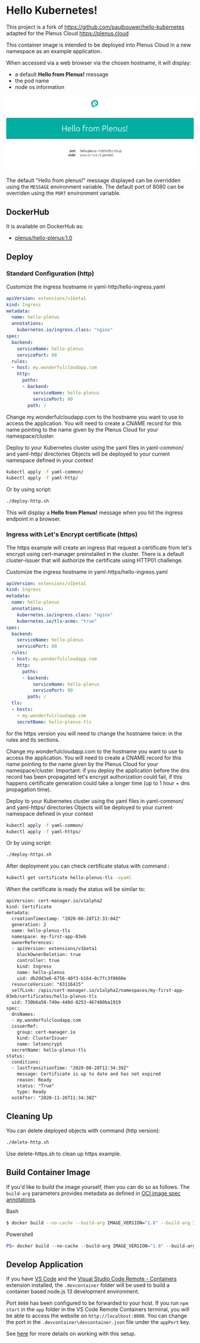 # Hello Kubernetes!

This project is a fork of https://github.com/paulbouwer/hello-kubernetes adapted for the Plenus Cloud
https://plenus.cloud

This container image is intended to be deployed into Plenus Cloud in a new namespace as an example application.

When accessed via a web browser via the chosen hostname, it will display:
- a default **Hello from Plenus!** message
- the pod name
- node os information

![Hello from plenus! from the hello-kubernetes image](hello-kubernetes.png)

The default "Hello from plenus!" message displayed can be overridden using the `MESSAGE` environment variable. The default port of 8080 can be overriden using the `PORT` environment variable.

## DockerHub

It is available on DockerHub as:

- [plenus/hello-plenus:1.0](https://hub.docker.com/r/plenus/hello-plenus/)

## Deploy

### Standard Configuration (http)

Customize the ingress hostname in yaml-http/hello-ingress.yaml

```yaml
apiVersion: extensions/v1beta1
kind: Ingress
metadata:
  name: hello-plenus
  annotations:
    kubernetes.io/ingress.class: "nginx"
spec:
  backend:
    serviceName: hello-plenus
    servicePort: 80
  rules:
  - host: my.wonderfulcloudapp.com
    http:
      paths:
      - backend:
          serviceName: hello-plenus
          servicePort: 80
        path: /
```

Change my.wonderfulcloudapp.com to the hostname you want to use to access the application.
You will need to create a CNAME record for this name pointing to the name given by the Plenus Cloud for your namespace/cluster.

Deploy to your Kubernetes cluster using the yaml files in yaml-common/ and yaml-http/ directories
Objects will be deployed to your current namespace defined in your context

```sh
kubectl apply -f yaml-common/
kubectl apply -f yaml-http/
```

Or by using script:

```sh
./deploy-http.sh
```

This will display a **Hello from Plenus!** message when you hit the ingress endpoint in a browser. 

### Ingress with Let's Encrypt certificate (https)

The https example will create an ingress that request a certificate from let's encrypt using cert-manager preinstalled in the cluster.
There is a default cluster-issuer that will authorize the certificate using HTTP01 challenge.

Customize the ingress hostname in yaml-https/hello-ingress.yaml

```yaml
apiVersion: extensions/v1beta1
kind: Ingress
metadata:
  name: hello-plenus
  annotations:
    kubernetes.io/ingress.class: "nginx"
    kubernetes.io/tls-acme: "true"
spec:
  backend:
    serviceName: hello-plenus
    servicePort: 80
  rules:
  - host: my.wonderfulcloudapp.com
    http:
      paths:
      - backend:
          serviceName: hello-plenus
          servicePort: 80
        path: /
  tls:
  - hosts:
    - my.wonderfulcloudapp.com
    secretName: hello-plenus-tls
```

for the https version you will need to change the hostname twice: in the rules and tls sections.

Change my.wonderfulcloudapp.com to the hostname you want to use to access the application.
You will need to create a CNAME record for this name pointing to the name given by the Plenus Cloud for your namespace/cluster.
Important: if you deploy the application before the dns record has been propagated let's encrypt authorization could fail, if this happens certificate generation could take a longer time (up to 1 hour + dns propagation time).

Deploy to your Kubernetes cluster using the yaml files in yaml-common/ and yaml-https/ directories
Objects will be deployed to your current namespace defined in your context

```sh
kubectl apply -f yaml-common/
kubectl apply -f yaml-https/
```

Or by using script:

```sh
./deploy-https.sh
```

After deployment you can check certificate status with command :

```sh
kubectl get certificate hello-plenus-tls -oyaml
```

When the certificate is ready the status will be similar to:

```
apiVersion: cert-manager.io/v1alpha2
kind: Certificate
metadata:
  creationTimestamp: "2020-08-28T12:33:04Z"
  generation: 2
  name: hello-plenus-tls
  namespace: my-first-app-03eb
  ownerReferences:
  - apiVersion: extensions/v1beta1
    blockOwnerDeletion: true
    controller: true
    kind: Ingress
    name: hello-plenus
    uid: db2dd3e6-6756-40f3-b164-0c7fc3f0660e
  resourceVersion: "63116415"
  selfLink: /apis/cert-manager.io/v1alpha2/namespaces/my-first-app-03eb/certificates/hello-plenus-tls
  uid: 730b6a58-749e-440d-8253-467480ba1919
spec:
  dnsNames:
  - my.wonderfulcloudapp.com
  issuerRef:
    group: cert-manager.io
    kind: ClusterIssuer
    name: letsencrypt
  secretName: hello-plenus-tls
status:
  conditions:
  - lastTransitionTime: "2020-08-28T12:34:39Z"
    message: Certificate is up to date and has not expired
    reason: Ready
    status: "True"
    type: Ready
  notAfter: "2020-11-26T11:34:38Z"
```

## Cleaning Up

You can delete deployed objects with command (http version):

```sh
./delete-http.sh
```

Use delete-https.sh to clean up https example.

## Build Container Image

If you'd like to build the image yourself, then you can do so as follows. The `build-arg` parameters provides metadata as defined in [OCI image spec annotations](https://github.com/opencontainers/image-spec/blob/master/annotations.md).

Bash
```bash
$ docker build --no-cache --build-arg IMAGE_VERSION="1.8" --build-arg IMAGE_CREATE_DATE="`date -u +"%Y-%m-%dT%H:%M:%SZ"`" --build-arg IMAGE_SOURCE_REVISION="`git rev-parse HEAD`" -f Dockerfile -t "hello-kubernetes:1.8" .
```

Powershell
```powershell
PS> docker build --no-cache --build-arg IMAGE_VERSION="1.8" --build-arg IMAGE_CREATE_DATE="$(Get-Date((Get-Date).ToUniversalTime()) -UFormat '%Y-%m-%dT%H:%M:%SZ')" --build-arg IMAGE_SOURCE_REVISION="$(git rev-parse HEAD)" -f Dockerfile -t "hello-kubernetes:1.8" .
```

## Develop Application

If you have [VS Code](https://code.visualstudio.com/) and the [Visual Studio Code Remote - Containers](https://marketplace.visualstudio.com/items?itemName=ms-vscode-remote.remote-containers) extension installed, the `.devcontainer` folder will be used to build a container based node.js 13 development environment. 

Port `8080` has been configured to be forwarded to your host. If you run `npm start` in the `app` folder in the VS Code Remote Containers terminal, you will be able to access the website on `http://localhost:8080`. You can change the port in the `.devcontainer\devcontainer.json` file under the `appPort` key.

See [here](https://code.visualstudio.com/docs/remote/containers) for more details on working with this setup.
